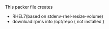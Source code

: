 This packer file creates
- RHEL7(based on stdenv-rhel-resize-volume)
- download rpms into /opt/repo ( not installed )
